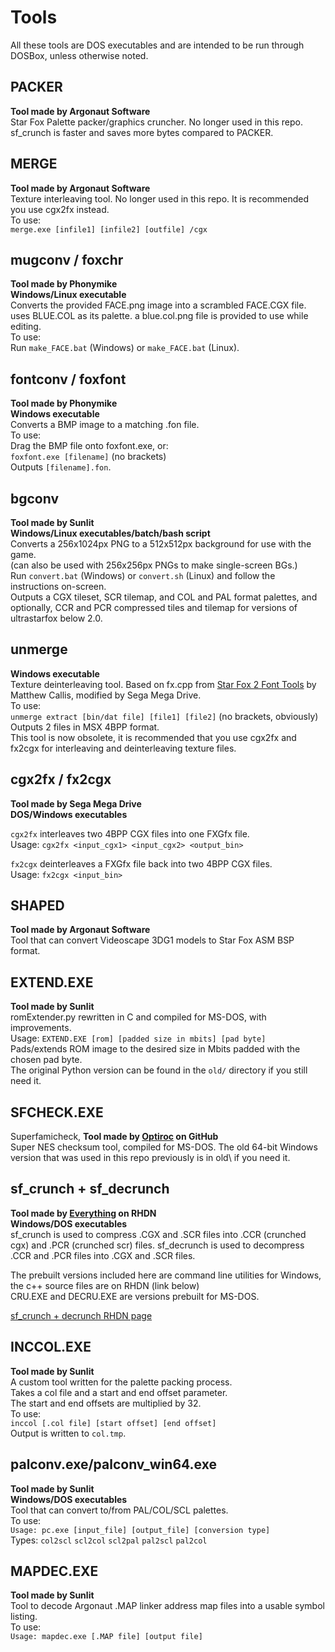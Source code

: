 # Tools
All these tools are DOS executables and are intended to be run through DOSBox, unless otherwise noted.

## PACKER
**Tool made by Argonaut Software**  
Star Fox Palette packer/graphics cruncher. No longer used in this repo.  
sf_crunch is faster and saves more bytes compared to PACKER.  

## MERGE
**Tool made by Argonaut Software**  
Texture interleaving tool. No longer used in this repo. It is recommended you use cgx2fx instead.  
To use:  
``merge.exe [infile1] [infile2] [outfile] /cgx``  

## mugconv / foxchr
**Tool made by Phonymike**  
**Windows/Linux executable**  
Converts the provided FACE.png image into a scrambled FACE.CGX file.  
uses BLUE.COL as its palette. a blue.col.png file is provided to use while editing.  
To use:  
Run ``make_FACE.bat`` (Windows) or ``make_FACE.bat`` (Linux).  

## fontconv / foxfont
**Tool made by Phonymike**  
**Windows executable**  
Converts a BMP image to a matching .fon file.  
To use:  
Drag the BMP file onto foxfont.exe, or:  
``foxfont.exe [filename]``  (no brackets)  
Outputs ``[filename].fon``.  

## bgconv
**Tool made by Sunlit**  
**Windows/Linux executables/batch/bash script**  
Converts a 256x1024px PNG to a 512x512px background for use with the game.  
(can also be used with 256x256px PNGs to make single-screen BGs.)  
Run ``convert.bat`` (Windows) or ``convert.sh`` (Linux) and follow the instructions on-screen.  
Outputs a CGX tileset, SCR tilemap, and COL and PAL format palettes, and optionally, CCR and PCR compressed tiles and tilemap for versions of ultrastarfox below 2.0.  

## unmerge
**Windows executable**  
Texture deinterleaving tool. Based on fx.cpp from [Star Fox 2 Font Tools](https://www.romhacking.net/utilities/346/) by Matthew Callis, modified by Sega Mega Drive.  
To use:  
``unmerge extract [bin/dat file] [file1] [file2]`` (no brackets, obviously)  
Outputs 2 files in MSX 4BPP format.  
This tool is now obsolete, it is recommended that you use cgx2fx and fx2cgx for interleaving and deinterleaving texture files.  

## cgx2fx / fx2cgx
**Tool made by Sega Mega Drive**  
**DOS/Windows executables**  
  
``cgx2fx`` interleaves two 4BPP CGX files into one FXGfx file.  
Usage: ``cgx2fx <input_cgx1> <input_cgx2> <output_bin>``  
  
``fx2cgx`` deinterleaves a FXGfx file back into two 4BPP CGX files.  
Usage: ``fx2cgx <input_bin>``  

## SHAPED
**Tool made by Argonaut Software**  
Tool that can convert Videoscape 3DG1 models to Star Fox ASM BSP format.  

## EXTEND.EXE
**Tool made by Sunlit**  
romExtender.py rewritten in C and compiled for MS-DOS, with improvements.   
Usage: ``EXTEND.EXE [rom] [padded size in mbits] [pad byte]``  
Pads/extends ROM image to the desired size in Mbits padded with the chosen pad byte.  
The original Python version can be found in the ``old/`` directory if you still need it.  

## SFCHECK.EXE  
Superfamicheck, **Tool made by [Optiroc](https://github.com/Optiroc) on GitHub**  
Super NES checksum tool, compiled for MS-DOS. The old 64-bit Windows version that was used in this repo previously is in old\ if you need it.  

## sf_crunch + sf_decrunch
**Tool made by [Everything](https://www.romhacking.net/community/3898/) on RHDN**  
**Windows/DOS executables**  
sf_crunch is used to compress .CGX and .SCR files into .CCR (crunched cgx) and .PCR (crunched scr) files.
sf_decrunch is used to decompress .CCR and .PCR files into .CGX and .SCR files.  

The prebuilt versions included here are command line utilities for Windows, the c++ source files are on RHDN (link below)  
CRU.EXE and DECRU.EXE are versions prebuilt for MS-DOS.  

[sf_crunch + decrunch RHDN page](https://www.romhacking.net/utilities/1543/)

## INCCOL.EXE
**Tool made by Sunlit**  
A custom tool written for the palette packing process.  
Takes a col file and a start and end offset parameter.  
The start and end offsets are multiplied by 32.  
To use:  
``inccol [.col file] [start offset] [end offset]``  
Output is written to ``col.tmp``.  

## palconv.exe/palconv_win64.exe
**Tool made by Sunlit**  
**Windows/DOS executables**  
Tool that can convert to/from PAL/COL/SCL palettes.  
To use:  
``Usage: pc.exe [input_file] [output_file] [conversion type]``  
Types: ``col2scl`` ``scl2col`` ``scl2pal`` ``pal2scl`` ``pal2col``  

## MAPDEC.EXE
**Tool made by Sunlit**  
Tool to decode Argonaut .MAP linker address map files into a usable symbol listing.  
To use:  
``Usage: mapdec.exe [.MAP file] [output file]``  
